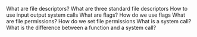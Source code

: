 What are file descriptors?
What are three standard file descriptors
How to use input output system calls
What are flags?
How do we use flags
What are file permissions?
How do we set file permissions
What is a system call?
What is the difference between a function and a system call?

